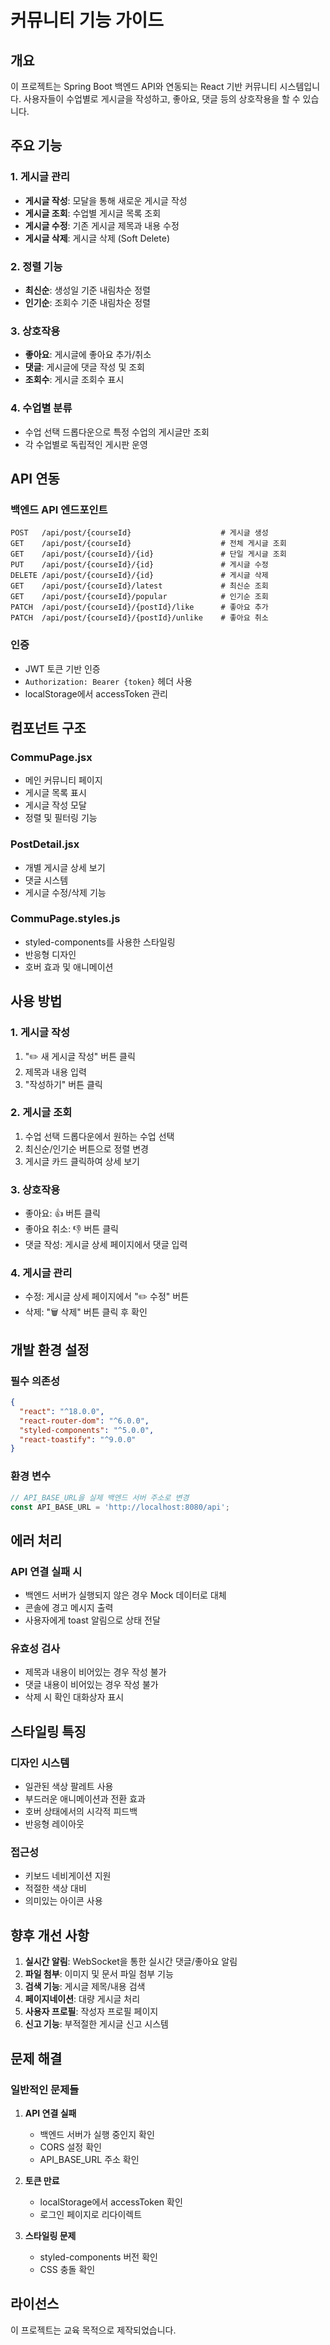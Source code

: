 # 커뮤니티 기능 가이드

## 개요
이 프로젝트는 Spring Boot 백엔드 API와 연동되는 React 기반 커뮤니티 시스템입니다. 사용자들이 수업별로 게시글을 작성하고, 좋아요, 댓글 등의 상호작용을 할 수 있습니다.

## 주요 기능

### 1. 게시글 관리
- **게시글 작성**: 모달을 통해 새로운 게시글 작성
- **게시글 조회**: 수업별 게시글 목록 조회
- **게시글 수정**: 기존 게시글 제목과 내용 수정
- **게시글 삭제**: 게시글 삭제 (Soft Delete)

### 2. 정렬 기능
- **최신순**: 생성일 기준 내림차순 정렬
- **인기순**: 조회수 기준 내림차순 정렬

### 3. 상호작용
- **좋아요**: 게시글에 좋아요 추가/취소
- **댓글**: 게시글에 댓글 작성 및 조회
- **조회수**: 게시글 조회수 표시

### 4. 수업별 분류
- 수업 선택 드롭다운으로 특정 수업의 게시글만 조회
- 각 수업별로 독립적인 게시판 운영

## API 연동

### 백엔드 API 엔드포인트
```
POST   /api/post/{courseId}                    # 게시글 생성
GET    /api/post/{courseId}                    # 전체 게시글 조회
GET    /api/post/{courseId}/{id}               # 단일 게시글 조회
PUT    /api/post/{courseId}/{id}               # 게시글 수정
DELETE /api/post/{courseId}/{id}               # 게시글 삭제
GET    /api/post/{courseId}/latest             # 최신순 조회
GET    /api/post/{courseId}/popular            # 인기순 조회
PATCH  /api/post/{courseId}/{postId}/like      # 좋아요 추가
PATCH  /api/post/{courseId}/{postId}/unlike    # 좋아요 취소
```

### 인증
- JWT 토큰 기반 인증
- `Authorization: Bearer {token}` 헤더 사용
- localStorage에서 accessToken 관리

## 컴포넌트 구조

### CommuPage.jsx
- 메인 커뮤니티 페이지
- 게시글 목록 표시
- 게시글 작성 모달
- 정렬 및 필터링 기능

### PostDetail.jsx
- 개별 게시글 상세 보기
- 댓글 시스템
- 게시글 수정/삭제 기능

### CommuPage.styles.js
- styled-components를 사용한 스타일링
- 반응형 디자인
- 호버 효과 및 애니메이션

## 사용 방법

### 1. 게시글 작성
1. "✏️ 새 게시글 작성" 버튼 클릭
2. 제목과 내용 입력
3. "작성하기" 버튼 클릭

### 2. 게시글 조회
1. 수업 선택 드롭다운에서 원하는 수업 선택
2. 최신순/인기순 버튼으로 정렬 변경
3. 게시글 카드 클릭하여 상세 보기

### 3. 상호작용
- 좋아요: 👍 버튼 클릭
- 좋아요 취소: 👎 버튼 클릭
- 댓글 작성: 게시글 상세 페이지에서 댓글 입력

### 4. 게시글 관리
- 수정: 게시글 상세 페이지에서 "✏️ 수정" 버튼
- 삭제: "🗑️ 삭제" 버튼 클릭 후 확인

## 개발 환경 설정

### 필수 의존성
```json
{
  "react": "^18.0.0",
  "react-router-dom": "^6.0.0",
  "styled-components": "^5.0.0",
  "react-toastify": "^9.0.0"
}
```

### 환경 변수
```javascript
// API_BASE_URL을 실제 백엔드 서버 주소로 변경
const API_BASE_URL = 'http://localhost:8080/api';
```

## 에러 처리

### API 연결 실패 시
- 백엔드 서버가 실행되지 않은 경우 Mock 데이터로 대체
- 콘솔에 경고 메시지 출력
- 사용자에게 toast 알림으로 상태 전달

### 유효성 검사
- 제목과 내용이 비어있는 경우 작성 불가
- 댓글 내용이 비어있는 경우 작성 불가
- 삭제 시 확인 대화상자 표시

## 스타일링 특징

### 디자인 시스템
- 일관된 색상 팔레트 사용
- 부드러운 애니메이션과 전환 효과
- 호버 상태에서의 시각적 피드백
- 반응형 레이아웃

### 접근성
- 키보드 네비게이션 지원
- 적절한 색상 대비
- 의미있는 아이콘 사용

## 향후 개선 사항

1. **실시간 알림**: WebSocket을 통한 실시간 댓글/좋아요 알림
2. **파일 첨부**: 이미지 및 문서 파일 첨부 기능
3. **검색 기능**: 게시글 제목/내용 검색
4. **페이지네이션**: 대량 게시글 처리
5. **사용자 프로필**: 작성자 프로필 페이지
6. **신고 기능**: 부적절한 게시글 신고 시스템

## 문제 해결

### 일반적인 문제들

1. **API 연결 실패**
   - 백엔드 서버가 실행 중인지 확인
   - CORS 설정 확인
   - API_BASE_URL 주소 확인

2. **토큰 만료**
   - localStorage에서 accessToken 확인
   - 로그인 페이지로 리다이렉트

3. **스타일링 문제**
   - styled-components 버전 확인
   - CSS 충돌 확인

## 라이선스
이 프로젝트는 교육 목적으로 제작되었습니다. 